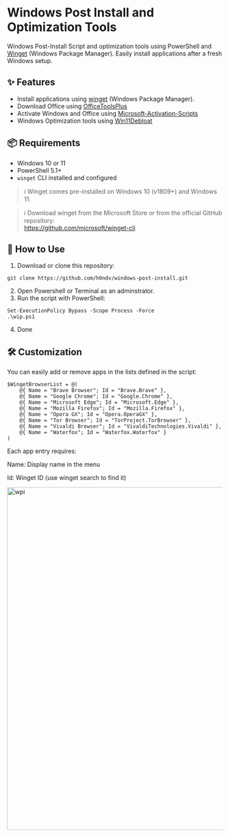 # Windows Post Install and Optimization Tools
Windows Post-Install Script and optimization tools using PowerShell and [Winget](https://learn.microsoft.com/en-us/windows/package-manager/winget/) (Windows Package Manager). Easily install applications after a fresh Windows setup.

## ✨ Features
- Install applications using [winget](https://learn.microsoft.com/en-us/windows/package-manager/winget/) (Windows Package Manager).
- Download Office using [OfficeToolsPlus](https://github.com/YerongAI/Office-Tool)
- Activate Windows and Office using [Microsoft-Activation-Scripts](https://github.com/massgravel/Microsoft-Activation-Scripts)
- Windows Optimization tools using [Win11Debloat](https://github.com/Raphire/Win11Debloat)

## 📦 Requirements
- Windows 10 or 11
- PowerShell 5.1+
- `winget` CLI installed and configured

> ℹ️ Winget comes pre-installed on Windows 10 (v1809+) and Windows 11.

> ℹ️ Download winget from the Microsoft Store or from the official GitHub repository:  
> https://github.com/microsoft/winget-cli


## 🚀 How to Use
1. Download or clone this repository:

```
git clone https://github.com/h0ndv/windows-post-install.git
```

2. Open Powershell or Terminal as an adminstrator.
3. Run the script with PowerShell:

```
Set-ExecutionPolicy Bypass -Scope Process -Force
.\wip.ps1
```

4. Done

## 🛠️ Customization
You can easily add or remove apps in the lists defined in the script:

```
$WingetBrowserList = @(
    @{ Name = "Brave Browser"; Id = "Brave.Brave" },
    @{ Name = "Google Chrome"; Id = "Google.Chrome" },
    @{ Name = "Microsoft Edge"; Id = "Microsoft.Edge" },
    @{ Name = "Mozilla Firefox"; Id = "Mozilla.Firefox" },
    @{ Name = "Opera GX"; Id = "Opera.OperaGX" },
    @{ Name = "Tor Browser"; Id = "TorProject.TorBrowser" },
    @{ Name = "Vivaldi Browser"; Id = "VivaldiTechnologies.Vivaldi" },
    @{ Name = "Waterfox"; Id = "Waterfox.Waterfox" }
)
```

Each app entry requires:

Name: Display name in the menu

Id: Winget ID (use winget search to find it)


<img alt="wpi" width="800" src="https://i.imgur.com/leoEBt4.png">